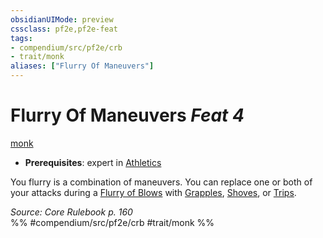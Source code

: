 ```yaml
---
obsidianUIMode: preview
cssclass: pf2e,pf2e-feat
tags:
- compendium/src/pf2e/crb
- trait/monk
aliases: ["Flurry Of Maneuvers"]
---
```

# Flurry Of Maneuvers  *Feat 4*  
[monk](rules/traits/monk.md)  

- **Prerequisites**: expert in [Athletics](compendium/skills.md#Athletics)

You flurry is a combination of maneuvers. You can replace one or both of your attacks during a [Flurry of Blows](rules/actions/flurry-of-blows.md) with [Grapples](rules/actions/grapple.md), [Shoves](rules/actions/shove.md), or [Trips](rules/actions/trip.md).

*Source: Core Rulebook p. 160*  
%% #compendium/src/pf2e/crb #trait/monk %%